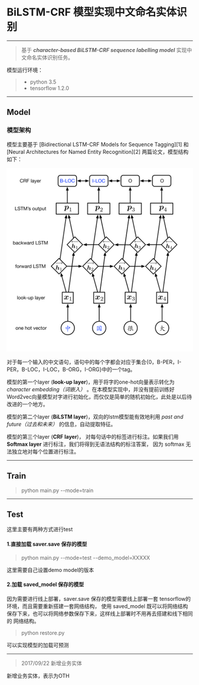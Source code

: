 # BiLSTM-CRF 模型实现中文命名实体识别

---

> 基于 ___character-based BiLSTM-CRF sequence labelling model___ 实现中文命名实体识别任务。

模型运行环境：

> - python 3.5
> - tensorflow 1.2.0

---

## Model

### 模型架构

模型主要基于 [Bidirectional LSTM-CRF Models for Sequence Tagging][1] 和 [Neural Architectures for Named Entity Recognition][2] 两篇论文，模型结构如下：

![Network](pic1.png)

对于每一个输入的中文语句，语句中的每个字都会对应于集合{0，B-PER，I-PER，B-LOC，I-LOC，B-ORG，I-ORG}中的一个tag。

模型的第一个layer (__look-up layer__)，用于将字的one-hot向量表示转化为 *character embedding（词嵌入）* 。在本模型实现中，并没有提前训练好Word2vec向量模型对字进行初始化，而仅仅是简单的随机初始化，此处是以后待改进的一个地方。

模型的第二个layer (__BiLSTM layer__)，双向的lstm模型能有效地利用 *past and future（过去和未来）* 的信息，自动提取特征。

模型的第三个layer (__CRF layer__)， 对每句话中的标签进行标注。如果我们用 __Softmax layer__ 进行标注，我们将得到无语法结构的标注答案， 因为 softmax 无法独立地对每个位置进行标注。

---

## Train

> python main.py --mode=train

---

## Test

这里主要有两种方式进行test

#### 1.直接加载 saver.save 保存的模型

> python main.py --mode=test --demo_model=XXXXX

这里需要自己设置demo model的版本

#### 2.加载 saved_model 保存的模型

因为需要进行线上部署，saver.save 保存的模型需要线上部署一套 tensorflow的环境，而且需要重新搭建一套网络结构，
使用 saved_model 既可以将网络结构保存下来，也可以将网络参数保存下来，这样线上部署时不用再去搭建和线下相同的
网络结构。

> python restore.py

可以实现模型的加载可预测

---

> 2017/09/22 新增业务实体

新增业务实体，表示为OTH